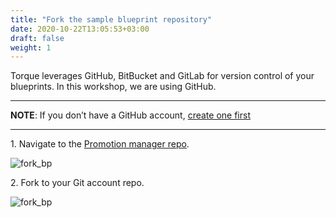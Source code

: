 ```yaml
---
title: "Fork the sample blueprint repository" 
date: 2020-10-22T13:05:53+03:00
draft: false
weight: 1
---
```


Torque leverages GitHub, BitBucket and GitLab for version control of your blueprints. In this workshop, we are using GitHub.

---
**NOTE**: If you don’t have a GitHub account, [create one first](https://github.com/)

---

1\. Navigate to the [Promotion manager repo](https://github.com/QualiTorque/aws-workshop-torque).

![fork_bp](/images/module1/fork_bp.png)

2\. Fork to your Git account repo.

![fork_bp](/images/module1/ready_to_link.png)

